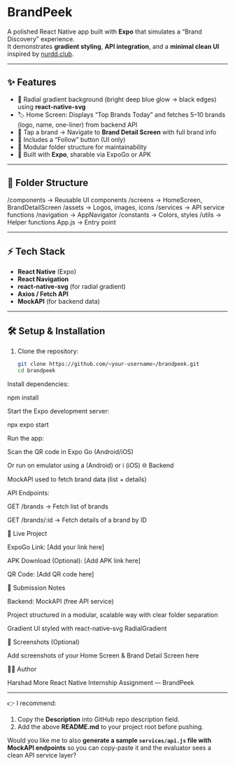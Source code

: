 # BrandPeek

A polished React Native app built with **Expo** that simulates a “Brand Discovery” experience.  
It demonstrates **gradient styling**, **API integration**, and a **minimal clean UI** inspired by [nurdd.club](https://www.nurdd.club).

---

## ✨ Features
- 🎨 Radial gradient background (bright deep blue glow → black edges) using **react-native-svg**
- 🏷️ Home Screen: Displays “Top Brands Today” and fetches 5–10 brands (logo, name, one-liner) from backend API
- 📱 Tap a brand → Navigate to **Brand Detail Screen** with full brand info
- 🔘 Includes a “Follow” button (UI only)
- 📂 Modular folder structure for maintainability
- 🚀 Built with **Expo**, sharable via ExpoGo or APK

---

## 📂 Folder Structure


/components → Reusable UI components
/screens → HomeScreen, BrandDetailScreen
/assets → Logos, images, icons
/services → API service functions
/navigation → AppNavigator
/constants → Colors, styles
/utils → Helper functions
App.js → Entry point


---

## ⚡ Tech Stack
- **React Native** (Expo)
- **React Navigation**
- **react-native-svg** (for radial gradient)
- **Axios / Fetch API**
- **MockAPI** (for backend data)

---

## 🛠️ Setup & Installation
1. Clone the repository:
   ```bash
   git clone https://github.com/<your-username>/brandpeek.git
   cd brandpeek
Install dependencies:

npm install


Start the Expo development server:

npx expo start


Run the app:

Scan the QR code in Expo Go (Android/iOS)

Or run on emulator using a (Android) or i (iOS)
🌐 Backend

MockAPI used to fetch brand data (list + details)

API Endpoints:

GET /brands → Fetch list of brands

GET /brands/:id → Fetch details of a brand by ID

📲 Live Project

ExpoGo Link: [Add your link here]

APK Download (Optional): [Add APK link here]

QR Code: [Add QR code here]

📑 Submission Notes

Backend: MockAPI (free API service)

Project structured in a modular, scalable way with clear folder separation

Gradient UI styled with react-native-svg RadialGradient

📸 Screenshots (Optional)

Add screenshots of your Home Screen & Brand Detail Screen here

👨‍💻 Author

Harshad More
React Native Internship Assignment — BrandPeek


---

👉 I recommend:  
1. Copy the **Description** into GitHub repo description field.  
2. Add the above **README.md** to your project root before pushing.  

Would you like me to also **generate a sample `services/api.js` file with MockAPI endpoints** so you can copy-paste it and the evaluator sees a clean API service layer?
